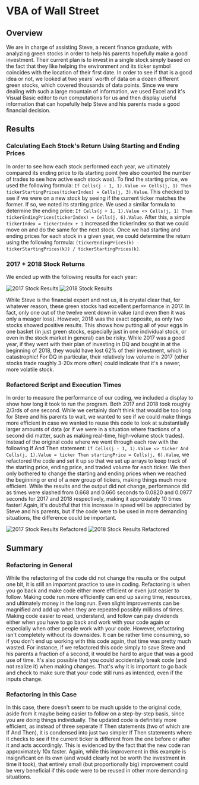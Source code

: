 # VBA of Wall Street

## Overview

We are in charge of assisting Steve, a recent finance graduate, with analyzing green stocks in order to help his parents hopefully make a good investment.  Their current plan is to invest in a single stock simply based on the fact that they like helping the environment and its ticker symbol coincides with the location of their first date.  In order to see if that is a good idea or not, we looked at two years' worth of data on a dozen different green stocks, which covered thousands of data points.  Since we were dealing with such a large mountain of information, we used Excel and it's Visual Basic editor to run computations for us and then display useful information that can hopefully help Steve and his parents made a good financial decision.

## Results

### Calculating Each Stock's Return Using Starting and Ending Prices

In order to see how each stock performed each year, we ultimately compared its ending price to its starting point (we also counted the number of trades to see how active each stock was).  To find the starting price, we used the following formula: `If Cells(j - 1, 1).Value <> Cells(j, 1) Then tickerStartingPrices(tickerIndex) = Cells(j, 3).Value`.  This checked to see if we were on a new stock by seeing if the current ticker matches the former.  If so, we noted its starting price.  We used a similar formula to determine the ending price: `If Cells(j + 1, 1).Value <> Cells(j, 1) Then tickerEndingPrices(tickerIndex) = Cells(j, 6).Value`.  After this, a simple `tickerIndex = tickerIndex + 1` increased the tickerIndex so that we could move on and do the same for the next stock.  Once we had starting and ending prices for each stock in a given year, we could determine the return using the following formula: `(tickerEndingPrices(k) - tickerStartingPrices(k)) / tickerStartingPrices(k)`.

### 2017 + 2018 Stock Returns

We ended up with the following results for each year:

![2017 Stock Results](https://github.com/Jeffstr00/stock-analysis/blob/main/VBA_Challenge_2017_orig.png) ![2018 Stock Results](https://github.com/Jeffstr00/stock-analysis/blob/main/VBA_Challenge_2018_orig.png)

While Steve is the financial expert and not us, it is crystal clear that, for whatever reason, these green stocks had excellent performance in 2017.  In fact, only one out of the twelve went down in value (and even then it was only a meager loss).  However, 2018 was the exact opposite, as only two stocks showed positive results.  This shows how putting all of your eggs in one basket (in just green stocks, especially just in one individual stock, or even in the stock market in general) can be risky.  While 2017 was a good year, if they went with their plan of investing in DQ and bought in at the beginning of 2018, they would have lost 62% of their investment, which is catastrophic!  For DQ in particular, their relatively low volume in 2017 (other stocks trade roughly 3-20x more often) could indicate that it's a newer, more volatile stock.

### Refactored Script and Execution Times

In order to measure the performance of our coding, we included a display to show how long it took to run the program.  Both 2017 and 2018 took roughly 2/3rds of one second.  While we certainly don't think that would be too long for Steve and his parents to wait, we wanted to see if we could make things more efficient in case we wanted to reuse this code to look at substantially larger amounts of data (or if we were in a situation where fractions of a second did matter, such as making real-time, high-volume stock trades).  Instead of the original code where we went through each row with the following If And Then statement: `If Cells(j - 1, 1).Value <> ticker And Cells(j, 1).Value = ticker Then startingPrice = Cells(j, 6).Value`, we refactored the code and set it up so that we set up arrays to keep track of the starting price, ending price, and traded volume for each ticker.  We then only bothered to change the starting and ending prices when we reached the beginning or end of a new group of tickers, making things much more efficient.  While the results and the output did not change, performance did as times were slashed from 0.668 and 0.660 seconds to 0.0820 and 0.0977 seconds for 2017 and 2018 respectively, making it approxiately 10 times faster!  Again, it's doubtful that this increase in speed will be appreciated by Steve and his parents, but if the code were to be used in more demanding situations, the difference could be important.

![2017 Stock Results Refactored](https://github.com/Jeffstr00/stock-analysis/blob/main/VBA_Challenge_2017.png) ![2018 Stock Results Refactored](https://github.com/Jeffstr00/stock-analysis/blob/main/VBA_Challenge_2018.png)

## Summary

### Refactoring in General

While the refactoring of the code did not change the results or the output one bit, it is still an important practice to use in coding.  Refactoring is when you go back and make code either more efficient or even just easier to follow.  Making code run more efficiently can end up saving time, resources, and ultimately money in the long run.  Even slight improvements can be magnified and add up when they are repeated possibly millions of times.  Making code easier to read, understand, and follow can pay dividends either when you have to go back and work with your code again or especially when other people work with your code.  However, refactoring isn't completely without its downsides.  It can be rather time consuming, so if you don't end up working with this code again, that time was pretty much wasted.  For instance, if we refactored this code simply to save Steve and his parents a fraction of a second, it would be hard to argue that was a good use of time.  It's also possible that you could accidentally break code (and not realize it) when making changes.  That's why it is important to go back and check to make sure that your code still runs as intended, even if the inputs change.

### Refactoring in this Case

In this case, there doesn't seem to be much upside to the original code, aside from it maybe being easier to follow on a step-by-step basis, since you are doing things individually.  The updated code is definitely more efficient, as instead of three seperate If Then statements (two of which are If And Then), it is condensed into just two simpler If Then statements where it checks to see if the current ticker is different from the one before or after it and acts accordingly.  This is evidenced by the fact that the new code ran approximately 10x faster.  Again, while this improvement in this example is insignificant on its own (and would clearly not be worth the investment in time it took), that entirely small (but proportionally big) improvement could be very beneficial if this code were to be reused in other more demanding situations.
